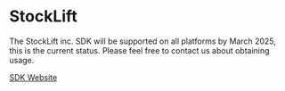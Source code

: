 # StockLift

The StockLift inc. SDK will be supported on all platforms by March 2025, this is the current status. Please feel free to contact us about obtaining usage.

[SDK Website](https://sdk-stocklift-9a545489079b.herokuapp.com)



